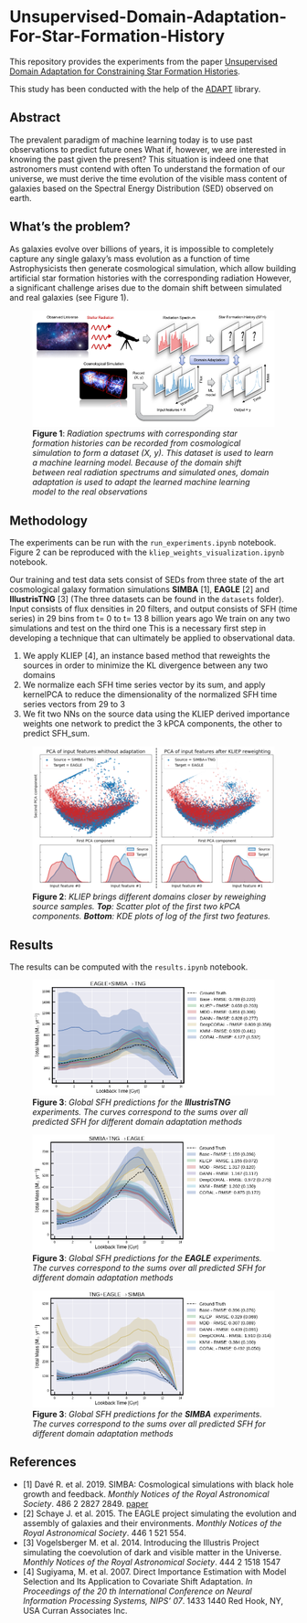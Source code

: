 # Unsupervised-Domain-Adaptation-For-Star-Formation-History

This repository provides the experiments from the paper [Unsupervised Domain Adaptation for Constraining Star Formation Histories](https://arxiv.org/pdf/2112.14072.pdf).

This study has been conducted with the help of the [ADAPT](https://github.com/adapt-python/adapt) library.

## Abstract

The prevalent paradigm of machine learning today is to use past observations to predict future ones What if, however, we are interested in knowing the past given the present? This situation is indeed one that astronomers must contend with often To understand the formation of our universe, we must derive the time evolution of the visible mass content of galaxies based on the Spectral Energy Distribution (SED) observed on earth.

## What’s the problem?

As galaxies evolve over billions of years, it is impossible to completely capture any single galaxy’s mass evolution as a function of time Astrophysicists then generate cosmological simulation, which allow building artificial star formation histories with the corresponding radiation However, a significant challenge arises due to the domain shift between simulated and real galaxies (see Figure 1).


<p align="center">
  <figure>
    <img src="images/image_sed_uda_2_lowrez.png" alt="uda_4_seds">
    <figcaption> <b>Figure 1</b>: <i>Radiation spectrums with corresponding star formation histories can be recorded from cosmological simulation to form a dataset (X, y). This dataset is used to learn a machine learning model. Because of the domain shift between real radiation spectrums and simulated ones, domain adaptation is used to adapt the learned machine learning model to the real observations</i></figcaption>
  </figure>
</p>

## Methodology

The experiments can be run with the ``run_experiments.ipynb`` notebook. Figure 2 can be reproduced with the ``kliep_weights_visualization.ipynb`` notebook.

Our training and test data sets consist of SEDs from three state of the art cosmological galaxy formation simulations **SIMBA** [1], **EAGLE** [2] and **IllustrisTNG** [3] (The three datasets can be found in the ``datasets`` folder). Input consists of flux densities in 20 filters, and output consists of SFH (time series) in 29 bins from t= 0 to t= 13 8 billion years ago We train on any two simulations and test on the third one This is a necessary first step in developing a technique that can ultimately be applied to observational data.
1. We apply KLIEP [4], an instance based method that reweights the sources in order to minimize the KL divergence between any two domains
2. We normalize each SFH time series vector by its sum, and apply kernelPCA to reduce the dimensionality of the normalized SFH time series vectors from 29 to 3
3. We fit two NNs on the source data using the KLIEP derived importance weights one network to predict the 3 kPCA components, the other to predict SFH_sum.

<p align="center">
  <figure>
    <img src="images/kliep_lowrez.png" alt="kliep">
    <figcaption> <b>Figure 2</b>: <i>KLIEP brings different domains closer by reweighing source samples. <b>Top</b>: Scatter plot of the first two kPCA components. <b>Bottom</b>: KDE plots of log of the first two features.</i></figcaption>
  </figure>
</p>


## Results

The results can be computed with the ``results.ipynb`` notebook.

<p align="center">
  <figure>
    <img src="images/results_tng.png" alt="tng">
    <figcaption> <b>Figure 3</b>: <i>Global SFH predictions for the <b>IllustrisTNG</b> experiments. The curves correspond to the sums over all predicted SFH for different domain adaptation methods</i></figcaption>
  </figure>
</p>

<p align="center">
  <figure>
    <img src="images/results_eagle.png" alt="tng">
    <figcaption> <b>Figure 3</b>: <i>Global SFH predictions for the <b>EAGLE</b> experiments. The curves correspond to the sums over all predicted SFH for different domain adaptation methods</i></figcaption>
  </figure>
</p>

<p align="center">
  <figure>
    <img src="images/results_simba.png" alt="tng">
    <figcaption> <b>Figure 3</b>: <i>Global SFH predictions for the <b>SIMBA</b> experiments. The curves correspond to the sums over all predicted SFH for different domain adaptation methods</i></figcaption>
  </figure>
</p>


## References
- [1] Davé R. et al. 2019. SIMBA: Cosmological simulations with black hole growth and feedback.
*Monthly Notices of the Royal Astronomical Society*. 486 2 2827 2849. [paper](https://arxiv.org/abs/1901.10203)
- [2] Schaye J. et al. 2015. The EAGLE project simulating the evolution and assembly of galaxies and
their environments. *Monthly Notices of the Royal Astronomical Society*. 446 1 521 554.
- [3] Vogelsberger M. et al. 2014. Introducing the Illustris Project simulating the coevolution of dark
and visible matter in the Universe. *Monthly Notices of the Royal Astronomical Society*. 444 2 1518 1547
- [4] Sugiyama, M. et al. 2007. Direct Importance Estimation with Model Selection and Its Application to
Covariate Shift Adaptation. *In Proceedings of the 20 th International Conference on Neural Information
Processing Systems, NIPS’ 07*. 1433 1440 Red Hook, NY, USA Curran Associates Inc.

